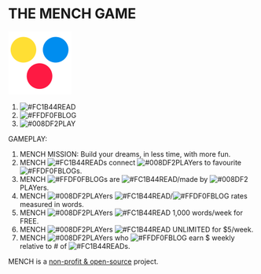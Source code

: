 # THE MENCH GAME

![THE MENCH GAME](/img/mench-v2-128.png)

1. ![#FC1B44](http://placehold.jp/FC1B44/ffffff/15x15.png?text=+&css=%7B%22border-radius%22%3A%2220px%22%7D)READ
2. ![#FFDF0F](http://placehold.jp/FFDF0F/ffffff/15x15.png?text=+&css=%7B%22border-radius%22%3A%2220px%22%7D)BLOG
3. ![#008DF2](http://placehold.jp/008DF2/ffffff/15x15.png?text=+&css=%7B%22border-radius%22%3A%2220px%22%7D)PLAY

GAMEPLAY:

1. MENCH MISSION: Build your dreams, in less time, with more fun.
2. MENCH ![#FC1B44](http://placehold.jp/FC1B44/ffffff/15x15.png?text=+&css=%7B%22border-radius%22%3A%2220px%22%7D)READs connect ![#008DF2](http://placehold.jp/008DF2/ffffff/15x15.png?text=+&css=%7B%22border-radius%22%3A%2220px%22%7D)PLAYers to favourite ![#FFDF0F](http://placehold.jp/FFDF0F/ffffff/15x15.png?text=+&css=%7B%22border-radius%22%3A%2220px%22%7D)BLOGs.
3. MENCH ![#FFDF0F](http://placehold.jp/FFDF0F/ffffff/15x15.png?text=+&css=%7B%22border-radius%22%3A%2220px%22%7D)BLOGs are ![#FC1B44](http://placehold.jp/FC1B44/ffffff/15x15.png?text=+&css=%7B%22border-radius%22%3A%2220px%22%7D)READ/made by ![#008DF2](http://placehold.jp/008DF2/ffffff/15x15.png?text=+&css=%7B%22border-radius%22%3A%2220px%22%7D)PLAYers.
4. MENCH ![#008DF2](http://placehold.jp/008DF2/ffffff/15x15.png?text=+&css=%7B%22border-radius%22%3A%2220px%22%7D)PLAYers ![#FC1B44](http://placehold.jp/FC1B44/ffffff/15x15.png?text=+&css=%7B%22border-radius%22%3A%2220px%22%7D)READ/![#FFDF0F](http://placehold.jp/FFDF0F/ffffff/15x15.png?text=+&css=%7B%22border-radius%22%3A%2220px%22%7D)BLOG rates measured in words.
5. MENCH ![#008DF2](http://placehold.jp/008DF2/ffffff/15x15.png?text=+&css=%7B%22border-radius%22%3A%2220px%22%7D)PLAYers ![#FC1B44](http://placehold.jp/FC1B44/ffffff/15x15.png?text=+&css=%7B%22border-radius%22%3A%2220px%22%7D)READ 1,000 words/week for FREE.
6. MENCH ![#008DF2](http://placehold.jp/008DF2/ffffff/15x15.png?text=+&css=%7B%22border-radius%22%3A%2220px%22%7D)PLAYers ![#FC1B44](http://placehold.jp/FC1B44/ffffff/15x15.png?text=+&css=%7B%22border-radius%22%3A%2220px%22%7D)READ UNLIMITED for $5/week.
7. MENCH ![#008DF2](http://placehold.jp/008DF2/ffffff/15x15.png?text=+&css=%7B%22border-radius%22%3A%2220px%22%7D)PLAYers who ![#FFDF0F](http://placehold.jp/FFDF0F/ffffff/15x15.png?text=+&css=%7B%22border-radius%22%3A%2220px%22%7D)BLOG earn $ weekly relative to # of ![#FC1B44](http://placehold.jp/FC1B44/ffffff/15x15.png?text=+&css=%7B%22border-radius%22%3A%2220px%22%7D)READs.

MENCH is a [non-profit & open-source](https://mench.com/8263) project.
